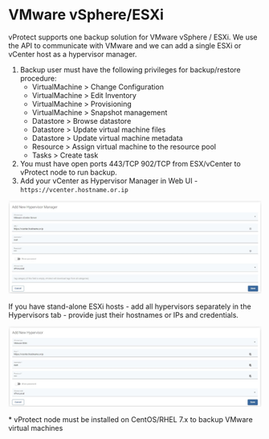 # VMware vSphere/ESXi

vProtect supports one backup solution for VMware vSphere / ESXi. We use the API to communicate with VMware and we can add a single ESXi or vCenter host as a hypervisor manager.

1. Backup user must have the following privileges for backup/restore procedure:
   * VirtualMachine &gt; Change Configuration
   * VirtualMachine &gt; Edit Inventory
   * VirtualMachine &gt; Provisioning
   * VirtualMachine &gt; Snapshot management
   * Datastore &gt; Browse datastore
   * Datastore &gt; Update virtual machine files
   * Datastore &gt; Update virtual machine metadata
   * Resource &gt; Assign virtual machine to the resource pool
   * Tasks &gt; Create task
2. You must have open ports 443/TCP 902/TCP from ESX/vCenter to vProtect node to run backup.
3. Add your vCenter as Hypervisor Manager in Web UI - `https://vcenter.hostname.or.ip`

![](../../../.gitbook/assets/protected-platforms-vm-vcenter.jpg)

If you have stand-alone ESXi hosts - add all hypervisors separately in the Hypervisors tab - provide just their hostnames or IPs and credentials.

![](../../../.gitbook/assets/protected-platforms-vm-esxi.jpg)

\* vProtect node must be installed on CentOS/RHEL 7.x to backup VMware virtual machines

